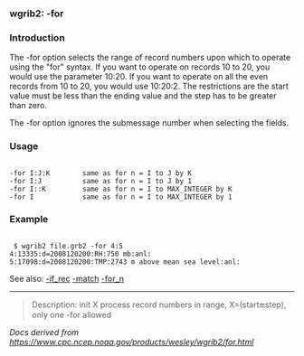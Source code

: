 
### wgrib2: -for



### Introduction



The -for option selects the range of record numbers 
upon which to operate using the "for" syntax. If you want to operate on 
records 10 to 20, you would use the parameter 10:20. 
If you want to operate on all the even records from 10 to 20, you would 
use 10:20:2. The restrictions are the start value must be less than 
the ending value and the step has to be greater than zero.




The -for option ignores the submessage number when
selecting the fields.



### Usage




```

-for I:J:K        same as for n = I to J by K
-for I:J          same as for n = I to J by 1
-for I::K         same as for n = I to MAX_INTEGER by K
-for I            same as for n = I to MAX_INTEGER by 1

```

### Example




```

 $ wgrib2 file.grb2 -for 4:5
4:13335:d=2008120200:RH:750 mb:anl:
5:17098:d=2008120200:TMP:2743 m above mean sea level:anl:

```


See also: 
[-if\_rec](./if_rec.html)
[-match](./match.html)
[-for\_n](./for_n.html)






----

>Description: init  X      process record numbers in range, X=(start:end:step), only one -for allowed

_Docs derived from <https://www.cpc.ncep.noaa.gov/products/wesley/wgrib2/for.html>_